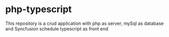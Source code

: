 # php-typescript
This repository is a crud application with php as server, mySql as database and Syncfusion schedule typescript as front end 
